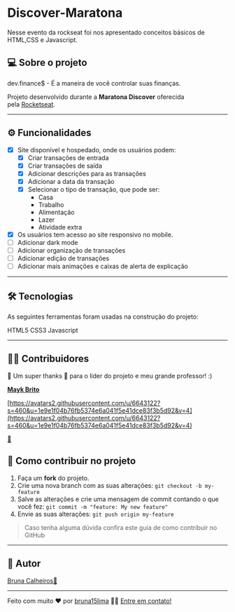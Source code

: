 # Discover-Maratona
Nesse evento da rockseat foi nos apresentado conceitos básicos de HTML,CSS e Javascript.

## **💻 Sobre o projeto**

dev.finance$ - É a maneira de você controlar suas finanças.

Projeto desenvolvido durante a **Maratona Discover** oferecida pela [Rocketseat](https://www.linkedin.com/school/rocketseat/).

---

## **⚙️ Funcionalidades**

- [x]  Site disponível e hospedado, onde os usuários podem:
    - [x]  Criar transações de entrada
    - [x]  Criar transações de saída
    - [x]  Adicionar descrições para as transações
    - [x]  Adicionar a data da transação
    - [x]  Selecionar o tipo de transação, que pode ser:
        - Casa
        - Trabalho
        - Alimentação
        - Lazer
        - Atividade extra
- [x]  Os usuários tem acesso ao site responsivo no mobile.
- [ ]  Adicionar dark mode
- [ ]  Adicionar organização de transações
- [ ]  Adicionar edição de transações
- [ ]  Adicionar mais animações e caixas de alerta de explicação

---

## **🛠 Tecnologias**

As seguintes ferramentas foram usadas na construção do projeto:

HTML5 CSS3 Javascript

---

## **👨‍💻 Contribuidores**

💜 Um super thanks 👏 para o líder do projeto e meu grande professor! :)

**[Mayk Brito](https://rocketseat.com.br/)**

[https://avatars2.githubusercontent.com/u/6643122?s=460&u=1e9e1f04b76fb5374e6a041f5e41dce83f3b5d92&v=4](https://avatars2.githubusercontent.com/u/6643122?s=460&u=1e9e1f04b76fb5374e6a041f5e41dce83f3b5d92&v=4)

[🚀](https://rocketseat.com.br/)

## **💪 Como contribuir no projeto**

1. Faça um **fork** do projeto.
2. Crie uma nova branch com as suas alterações: `git checkout -b my-feature`
3. Salve as alterações e crie uma mensagem de commit contando o que você fez: `git commit -m "feature: My new feature"`
4. Envie as suas alterações: `git push origin my-feature`

> Caso tenha alguma dúvida confira este guia de como contribuir no GitHub

---

## **🦸 Autor**

[Bruna Calheiros](https://www.linkedin.com/in/bruna-calheiros/?originalSubdomain=br)[🚀](https://www.linkedin.com/in/luca-salazar-6b75b817a/)

---

Feito com muito ❤️ por [bruna15lima](https://github.com/bruna15lima) 👋🏽 [Entre em contato!](https://www.linkedin.com/in/bruna-calheiros/?originalSubdomain=br)

